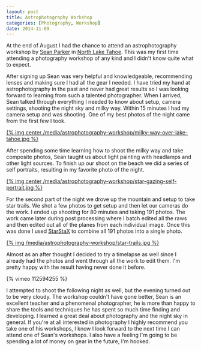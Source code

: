 ```yaml
---
layout: post
title: Astrophotography Workshop
categories: [Photography, Workshop]
date: 2014-11-09
---
```

At the end of August I had the chance to attend an astrophotography workshop by [Sean Parker](http://www.sean-parker.com/about/)
in [North Lake Tahoe](https://www.google.com/maps/place/Speedboat+Beach/@39.2218097,-120.0067569,17z/data=!4m7!1m4!3m3!1s0x80997ae878dc7281:0xb8f7788500bf7b78!2sSpeedboat+Beach+access,+Kings+Beach,+CA+96143!3b1!3m1!1s0x0:0x78b59b82cd2eae98).
This was my first time attending a photography workshop of any kind and I didn't know quite what to expect.

<!-- more -->

After signing up Sean was very helpful and knowledgeable, recommending lenses and making sure I had all the gear
I needed. I have tried my hand at astrophotography in the past and never had great results so I was looking forward to learning
from such a talented photographer. When I arrived, Sean talked through everything I needed to know about setup,
camera settings, shooting the night sky and milky way. Within 15 minutes I had my camera setup and was shooting.
One of my best photos of the night came from the first few I took.

<a href="https://500px.com/photo/81815977/milky-way-over-tahoe-by-luke-korth" target="_blank">{% img center /media/astrophotography-workshop/milky-way-over-lake-tahoe.jpg %}</a>

After spending some time learning how to shoot the milky way and take composite photos, Sean taught us about light painting
with headlamps and other light sources. To finish up our shoot on the beach we did a series of self portraits,
resulting in my favorite photo of the night.

<a href="https://500px.com/photo/80880759/star-gazing-self-portrait-by-luke-korth" target="_blank">{% img center /media/astrophotography-workshop/star-gazing-self-portrait.jpg %}</a>

For the second part of the night we drove up the mountain and setup to take star trails. We shot a few photos to get
setup and then let our cameras do the work. I ended up shooting for 80 minutes and taking 191 photos.
The work came later during post processing where I batch edited all the raws and then edited out all of
the planes from each individual image. Once this was done I used [StarStaX](http://www.markus-enzweiler.de/StarStaX/StarStaX.html)
to combine all 191 photos into a single photo.

<a href="https://500px.com/photo/89029765/star-trails-by-luke-korth" target="_blank">{% img /media/astrophotography-workshop/star-trails.jpg %}</a>

Almost as an after thought I decided to try a timelapse as well since I already had the photos and went through all the work
to edit them. I'm pretty happy with the result having never done it before.

{% vimeo 112594255 %}

I attempted to shoot the following night as well, but the evening turned out to be very cloudy.
The workshop couldn't have gone better, Sean is an excellent teacher and a phenomenal photographer,
he is more than happy to share the tools and techniques he has spent so much time finding and developing. I
learned a great deal about photography and the night sky in general. If you're at all interested in
photography I highly recommend you take one of his workshops, I know I look forward to the next time I can attend one of
Sean's workshops. I also have a feeling I'm going to be spending a lot of money on gear in the future, I'm hooked.

